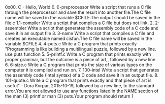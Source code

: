 0x00. C - Hello, World
0. 0-preprocessor Write a script that runs a C file through the preprocessor and save the result into another file.The C file name will be saved in the variable $CFILE.The output should be saved in the file c
1.1-compiler Write a script that compiles a C file but does not link.
2. 2-assembler Write a script that generates the assembly code of a C code and save it in an output file
3. 3-name Write a script that compiles a C file and creates an executable named cisfun.The C file name will be saved in the variable $CFILE
4. 4-puts.c Write a C program that prints exactly "Programming is like building a multilingual puzzle, followed by a new line. use puts function
5. 5-printf.c Write a C program that prints exactly with proper grammar, but the outcome is a piece of art,, followed by a new line.
6. 6-size.c Write a C program that prints the size of various types on the computer it is compiled and run on.
7. 100-intel Write a script that generates the assembly code (Intel syntax) of a C code and save it in an output file.
8. 101-quote.c  Write a C program that prints exactly and that piece of art is useful" - Dora Korpar, 2015-10-19, followed by a new line, to the standard error.You are not allowed to use any functions listed in the NAME section of the man (3) printf or man (3) puts.Your program should return 1
